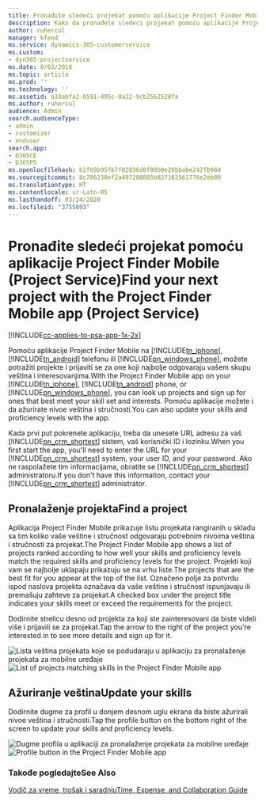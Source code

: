 ```yaml
---
title: Pronađite sledeći projekat pomoću aplikacije Project Finder Mobile
description: Kako da pronađete sledeći projekat pomoću aplikacije Project Finder Mobile za Project Service
author: ruhercul
manager: kfend
ms.service: dynamics-365-customerservice
ms.custom:
- dyn365-projectservice
ms.date: 8/03/2018
ms.topic: article
ms.prod: ''
ms.technology: ''
ms.assetid: a33abfa2-b591-495c-8a22-9cb2562528fa
ms.author: ruhercul
audience: Admin
search.audienceType:
- admin
- customizer
- enduser
search.app:
- D365CE
- D365PS
ms.openlocfilehash: b1f69b95fb7f02836d8f00b0e28bbabe242fb960
ms.sourcegitcommit: 8c786230ef2a497280885b827162561776e2eb00
ms.translationtype: HT
ms.contentlocale: sr-Latn-RS
ms.lasthandoff: 03/24/2020
ms.locfileid: "3755093"
---
```

# <a name="find-your-next-project-with-the-project-finder-mobile-app-project-service"></a><span data-ttu-id="5467d-103">Pronađite sledeći projekat pomoću aplikacije Project Finder Mobile (Project Service)</span><span class="sxs-lookup"><span data-stu-id="5467d-103">Find your next project with the Project Finder Mobile app (Project Service)</span></span>

[!INCLUDE[cc-applies-to-psa-app-1x-2x](../includes/cc-applies-to-psa-app-1x-2x.md)]

<span data-ttu-id="5467d-104">Pomoću aplikacije Project Finder Mobile na [!INCLUDE[tn_iphone](../includes/tn-iphone.md)], [!INCLUDE[tn_android](../includes/tn-android.md)] telefonu ili [!INCLUDE[pn_windows_phone](../includes/pn-windows-phone.md)], možete potražiti projekte i prijaviti se za one koji najbolje odgovaraju vašem skupu veština i interesovanjima.</span><span class="sxs-lookup"><span data-stu-id="5467d-104">With the Project Finder Mobile app on your [!INCLUDE[tn_iphone](../includes/tn-iphone.md)], [!INCLUDE[tn_android](../includes/tn-android.md)] phone, or [!INCLUDE[pn_windows_phone](../includes/pn-windows-phone.md)], you can look up projects and sign up for ones that best meet your skill set and interests.</span></span> <span data-ttu-id="5467d-105">Pomoću aplikacije možete i da ažurirate nivoe veština i stručnosti.</span><span class="sxs-lookup"><span data-stu-id="5467d-105">You can also update your skills and proficiency levels with the app.</span></span>  
  
 <span data-ttu-id="5467d-106">Kada prvi put pokrenete aplikaciju, treba da unesete URL adresu za vaš [!INCLUDE[pn_crm_shortest](../includes/pn-crm-shortest.md)] sistem, vaš korisnički ID i lozinku.</span><span class="sxs-lookup"><span data-stu-id="5467d-106">When you first start the app, you'll need to enter the URL for your [!INCLUDE[pn_crm_shortest](../includes/pn-crm-shortest.md)] system, your user ID, and your password.</span></span> <span data-ttu-id="5467d-107">Ako ne raspolažete tim informacijama, obratite se [!INCLUDE[pn_crm_shortest](../includes/pn-crm-shortest.md)] administratoru.</span><span class="sxs-lookup"><span data-stu-id="5467d-107">If you don't have this information,  contact your [!INCLUDE[pn_crm_shortest](../includes/pn-crm-shortest.md)] administrator.</span></span>  
  
## <a name="find-a-project"></a><span data-ttu-id="5467d-108">Pronalaženje projekta</span><span class="sxs-lookup"><span data-stu-id="5467d-108">Find a project</span></span>  
 <span data-ttu-id="5467d-109">Aplikacija Project Finder Mobile prikazuje listu projekata rangiranih u skladu sa tim koliko vaše veštine i stručnost odgovaraju potrebnim nivoima veština i stručnosti za projekat.</span><span class="sxs-lookup"><span data-stu-id="5467d-109">The Project Finder Mobile app shows a list of projects ranked according to how well your skills and proficiency levels match the required skills and proficiency levels for the project.</span></span> <span data-ttu-id="5467d-110">Projekti koji vam se najbolje uklapaju prikazuju se na vrhu liste.</span><span class="sxs-lookup"><span data-stu-id="5467d-110">The projects that are the best fit for you appear at the top of the list.</span></span> <span data-ttu-id="5467d-111">Označeno polje za potvrdu ispod naslova projekta označava da vaše veštine i stručnost ispunjavaju ili premašuju zahteve za projekat.</span><span class="sxs-lookup"><span data-stu-id="5467d-111">A checked box under the project title indicates your skills meet or exceed the requirements for the project.</span></span>  
  
 <span data-ttu-id="5467d-112">Dodirnite strelicu desno od projekta za koji ste zainteresovani da biste videli više i prijavili se za projekat.</span><span class="sxs-lookup"><span data-stu-id="5467d-112">Tap the arrow to the right of the project you're interested in to see more details and sign up for it.</span></span>  
  
 <span data-ttu-id="5467d-113">![Lista veština projekata koje se podudaraju u aplikaciju za pronalaženje projekata za mobilne uređaje](../project-service/media/project-service-project-finder-list.png "Lista veština projekata koje se podudaraju u aplikaciju za pronalaženje projekata za mobilne uređaje")</span><span class="sxs-lookup"><span data-stu-id="5467d-113">![List of projects matching skills in the Project Finder Mobile app](../project-service/media/project-service-project-finder-list.png "List of projects matching skills in the Project Finder Mobile app")</span></span>  
  
## <a name="update-your-skills"></a><span data-ttu-id="5467d-114">Ažuriranje veština</span><span class="sxs-lookup"><span data-stu-id="5467d-114">Update your skills</span></span>  
 <span data-ttu-id="5467d-115">Dodirnite dugme za profil u donjem desnom uglu ekrana da biste ažurirali nivoe veština i stručnosti.</span><span class="sxs-lookup"><span data-stu-id="5467d-115">Tap the profile button on the bottom right of the screen to update your skills and proficiency levels.</span></span>  
  
 <span data-ttu-id="5467d-116">![Dugme profila u aplikaciji za pronalaženje projekata za mobilne uređaje](../project-service/media/project-service-project-finder-profile.png "Dugme profila u aplikaciji za pronalaženje projekata za mobilne uređaje")</span><span class="sxs-lookup"><span data-stu-id="5467d-116">![Profile button in the Project Finder Mobile app](../project-service/media/project-service-project-finder-profile.png "Profile button in the Project Finder Mobile app")</span></span>  
  
### <a name="see-also"></a><span data-ttu-id="5467d-117">Takođe pogledajte</span><span class="sxs-lookup"><span data-stu-id="5467d-117">See Also</span></span>  
 [<span data-ttu-id="5467d-118">Vodič za vreme, trošak i saradnju</span><span class="sxs-lookup"><span data-stu-id="5467d-118">Time, Expense, and Collaboration Guide</span></span>](../project-service/time-expense-collaboration-guide.md)
